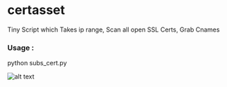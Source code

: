 # certasset
Tiny Script which Takes ip range, Scan all open SSL Certs, Grab Cnames

### Usage : 

python subs_cert.py <iprange>
  
![alt text](https://raw.githubusercontent.com/arbazkiraak/certasset/master/1.PNG)
